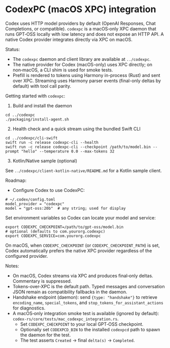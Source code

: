 # CodexPC (macOS XPC) integration

Codex uses HTTP model providers by default (OpenAI Responses, Chat Completions, or compatible). `codexpc` is a macOS‑only XPC daemon that runs GPT‑OSS locally with low latency and does not expose an HTTP API. A native Codex provider integrates directly via XPC on macOS.

Status:

- The `codexpc` daemon and client library are available at `../codexpc`.
- The native provider for Codex (macOS-only) uses XPC directly; on non‑macOS, a CLI shim is used for smoke tests.
- Prefill is rendered to tokens using Harmony in-process (Rust) and sent over XPC. Streaming uses Harmony parser events (final-only deltas by default) with tool call parity.

Getting started with `codexpc`:

1. Build and install the daemon

```
cd ../codexpc
./packaging/install-agent.sh
```

2. Health check and a quick stream using the bundled Swift CLI

```
cd ../codexpc/cli-swift
swift run -c release codexpc-cli --health
swift run -c release codexpc-cli --checkpoint /path/to/model.bin --prompt "hello" --temperature 0.0 --max-tokens 32
```

3. Kotlin/Native sample (optional)

See `../codexpc/client-kotlin-native/README.md` for a Kotlin sample client.

Roadmap:

- Configure Codex to use CodexPC:

```
# ~/.codex/config.toml
model_provider = "codexpc"
model = "gpt-oss:20b"  # any string; used for display
```

Set environment variables so Codex can locate your model and service:

```
export CODEXPC_CHECKPOINT=/path/to/gpt-oss/model.bin
# optional (defaults to com.yourorg.codexpc)
export CODEXPC_SERVICE=com.yourorg.codexpc
```

On macOS, when `CODEXPC_CHECKPOINT` (or `CODEXPC_CHECKPOINT_PATH`) is set, Codex automatically prefers the native XPC provider regardless of the configured provider.

Notes:
- On macOS, Codex streams via XPC and produces final‑only deltas. Commentary is suppressed.
- Tokens-over-XPC is the default path. Typed messages and conversation JSON remain as compatibility fallbacks in the daemon.
- Handshake endpoint (daemon): send `{type: "handshake"}` to retrieve `encoding_name`, `special_tokens`, and `stop_tokens_for_assistant_actions` for diagnostics.
- A macOS‑only integration smoke test is available (ignored by default): `codex-rs/core/tests/mac_codexpc_integration.rs`.
  - Set `CODEXPC_CHECKPOINT` to your local GPT‑OSS checkpoint.
  - Optionally set `CODEXPCD_BIN` to the installed `codexpcd` path to spawn the daemon for the test.
  - The test asserts `Created` → final `delta(s)` → `Completed`.
